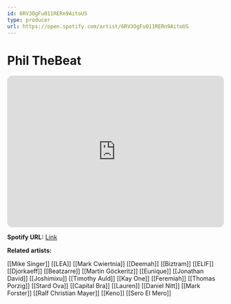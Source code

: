 ```yaml
---
id: 6RV3OgFu011RERn9AitoUS
type: producer
url: https://open.spotify.com/artist/6RV3OgFu011RERn9AitoUS
---
```

# Phil TheBeat

<iframe style="border-radius:12px" src="https://open.spotify.com/embed/artist/6RV3OgFu011RERn9AitoUS" width="100%" height="352" frameBorder="0" allowfullscreen="" allow="autoplay; clipboard-write; encrypted-media; fullscreen; picture-in-picture" loading="lazy"></iframe>

**Spotify URL:** [Link](https://open.spotify.com/artist/6RV3OgFu011RERn9AitoUS)

**Related artists:**

[[Mike Singer]]
[[LEA]]
[[Mark Cwiertnia]]
[[Deemah]]
[[Biztram]]
[[ELIF]]
[[Djorkaeff]]
[[Beatzarre]]
[[Martin Göckeritz]]
[[Eunique]]
[[Jonathan David]]
[[Joshimixu]]
[[Timothy Auld]]
[[Kay One]]
[[Feremiah]]
[[Thomas Porzig]]
[[Stard Ova]]
[[Capital Bra]]
[[Lauren]]
[[Daniel Nitt]]
[[Mark Forster]]
[[Ralf Christian Mayer]]
[[Keno]]
[[Sero El Mero]]
